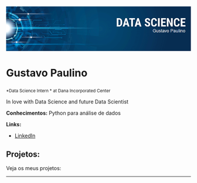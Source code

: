 
<p align="center">
  <img src="banner.png" >
</p>

# Gustavo Paulino
<sub>*Data Science Intern * at Dana Incorporated Center</sub>

In love with Data Science and future Data Scientist 

**Conhecimentos:** Python para análise de dados

**Links:**
* [LinkedIn](https://www.linkedin.com/in/gustavo-paulino-8597a1184/)



## Projetos:
Veja os meus projetos:


---





